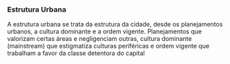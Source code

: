 ### **Estrutura Urbana**
A estrutura urbana se trata da estrutura da cidade, desde os planejamentos urbanos, a cultura dominante e a ordem vigente. Planejamentos que valorizam certas áreas e negligenciam outras, cultura dominante (mainstream) que estigmatiza culturas periféricas e ordem vigente que trabalham a favor da classe detentora do capital